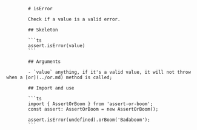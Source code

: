             # isError

            Check if a value is a valid error.

            ## Skeleton

            ```ts
            assert.isError(value)
            ```

            ## Arguments

            - `value` anything, if it's a valid value, it will not throw when a [or](../or.md) method is called;

            ## Import and use

            ```ts
            import { AssertOrBoom } from 'assert-or-boom';
            const assert: AssertOrBoom = new AssertOrBoom();

            assert.isError(undefined).orBoom('Badaboom');
            ```

